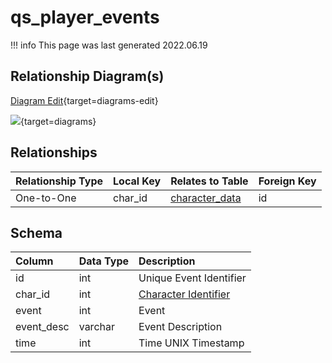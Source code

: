 # qs_player_events

!!! info
	This page was last generated 2022.06.19

## Relationship Diagram(s)

[Diagram Edit](https://mermaid.live/edit#eyJjb2RlIjoiZXJEaWFncmFtXG4gICAgcXNfcGxheWVyX2V2ZW50cyB7XG4gICAgICAgIGludCBjaGFyX2lkXG4gICAgfVxuICAgIGNoYXJhY3Rlcl9kYXRhIHtcbiAgICAgICAgaW50dW5zaWduZWQgaWRcbiAgICAgICAgdmFyY2hhciBuYW1lXG4gICAgICAgIGludHVuc2lnbmVkIHpvbmVfaWRcbiAgICAgICAgaW50dW5zaWduZWQgem9uZV9pbnN0YW5jZVxuICAgIH1cbiAgICBxc19wbGF5ZXJfZXZlbnRzIHx8LS1veyBjaGFyYWN0ZXJfZGF0YSA6IE9uZS10by1PbmVcblxuIiwibWVybWFpZCI6eyJ0aGVtZSI6ImRlZmF1bHQifSwidXBkYXRlRWRpdG9yIjp0cnVlLCJhdXRvU3luYyI6dHJ1ZSwidXBkYXRlRGlhZ3JhbSI6dHJ1ZX0=){target=diagrams-edit}

[![](https://mermaid.ink/img/eyJjb2RlIjoiZXJEaWFncmFtXG4gICAgcXNfcGxheWVyX2V2ZW50cyB7XG4gICAgICAgIGludCBjaGFyX2lkXG4gICAgfVxuICAgIGNoYXJhY3Rlcl9kYXRhIHtcbiAgICAgICAgaW50dW5zaWduZWQgaWRcbiAgICAgICAgdmFyY2hhciBuYW1lXG4gICAgICAgIGludHVuc2lnbmVkIHpvbmVfaWRcbiAgICAgICAgaW50dW5zaWduZWQgem9uZV9pbnN0YW5jZVxuICAgIH1cbiAgICBxc19wbGF5ZXJfZXZlbnRzIHx8LS1veyBjaGFyYWN0ZXJfZGF0YSA6IE9uZS10by1PbmVcblxuIiwibWVybWFpZCI6eyJ0aGVtZSI6ImRlZmF1bHQifSwidXBkYXRlRWRpdG9yIjp0cnVlLCJhdXRvU3luYyI6dHJ1ZSwidXBkYXRlRGlhZ3JhbSI6dHJ1ZX0=)](https://mermaid.ink/img/eyJjb2RlIjoiZXJEaWFncmFtXG4gICAgcXNfcGxheWVyX2V2ZW50cyB7XG4gICAgICAgIGludCBjaGFyX2lkXG4gICAgfVxuICAgIGNoYXJhY3Rlcl9kYXRhIHtcbiAgICAgICAgaW50dW5zaWduZWQgaWRcbiAgICAgICAgdmFyY2hhciBuYW1lXG4gICAgICAgIGludHVuc2lnbmVkIHpvbmVfaWRcbiAgICAgICAgaW50dW5zaWduZWQgem9uZV9pbnN0YW5jZVxuICAgIH1cbiAgICBxc19wbGF5ZXJfZXZlbnRzIHx8LS1veyBjaGFyYWN0ZXJfZGF0YSA6IE9uZS10by1PbmVcblxuIiwibWVybWFpZCI6eyJ0aGVtZSI6ImRlZmF1bHQifSwidXBkYXRlRWRpdG9yIjp0cnVlLCJhdXRvU3luYyI6dHJ1ZSwidXBkYXRlRGlhZ3JhbSI6dHJ1ZX0=){target=diagrams}


## Relationships

| Relationship Type | Local Key | Relates to Table | Foreign Key |
| :--- | :--- | :--- | :--- |
| One-to-One | char_id | [character_data](../../schema/characters/character_data.md) | id |


## Schema

| Column | Data Type | Description |
| :--- | :--- | :--- |
| id | int | Unique Event Identifier |
| char_id | int | [Character Identifier](../../schema/characters/character_data.md) |
| event | int | Event |
| event_desc | varchar | Event Description |
| time | int | Time UNIX Timestamp |

